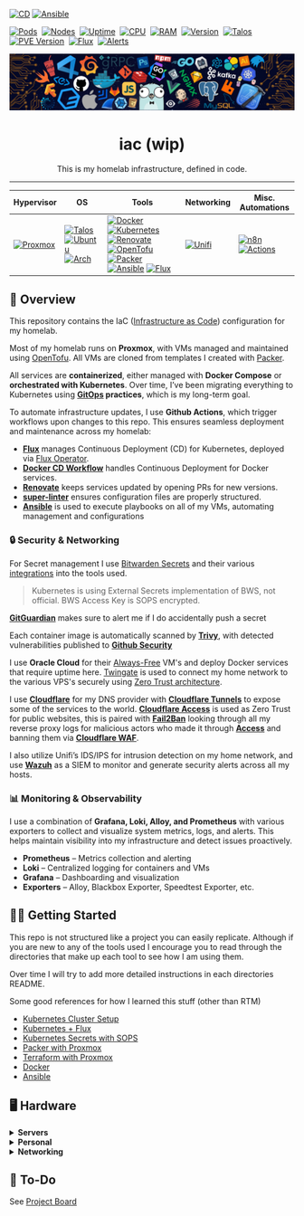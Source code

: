 [![CD](https://github.com/Mafyuh/iac/actions/workflows/CD.yml/badge.svg)](https://github.com/Mafyuh/iac/actions/workflows/CD.yml)
[![Ansible](https://github.com/Mafyuh/iac/actions/workflows/ansible-playbooks.yml/badge.svg)](https://github.com/Mafyuh/iac/actions/workflows/ansible-playbooks.yml)

[![Pods](https://img.shields.io/endpoint?url=https%3A%2F%2Fkromgo.mafyuh.dev%2Fcluster_pods_running&&logo=kubernetes&color=black)](https://kubernetes.io/)&nbsp;
[![Nodes](https://img.shields.io/endpoint?url=https%3A%2F%2Fkromgo.mafyuh.dev%2Fcluster_node_count&label=Nodes&logo=kubernetes&color=black)](https://kubernetes.io/)&nbsp;
[![Uptime](https://img.shields.io/endpoint?url=https%3A%2F%2Fkromgo.mafyuh.dev%2Fcluster_uptime_days&label=Uptime&logo=kubernetes&color=black)](https://kubernetes.io/)&nbsp;
[![CPU](https://img.shields.io/endpoint?url=https%3A%2F%2Fkromgo.mafyuh.dev%2Fcluster_cpu_usage&&logo=kubernetes&label=CPU&color=black)](https://kubernetes.io/)&nbsp;
[![RAM](https://img.shields.io/endpoint?url=https%3A%2F%2Fkromgo.mafyuh.dev%2Fcluster_memory_usage&&logo=kubernetes&label=RAM&color=black)](https://kubernetes.io/)&nbsp;
[![Version](https://img.shields.io/endpoint?url=https%3A%2F%2Fkromgo.mafyuh.dev%2Fkubernetes_version&label=Kubernetes&logo=kubernetes&color=black)](https://kubernetes.io/)&nbsp;
[![Talos](https://img.shields.io/endpoint?url=https%3A%2F%2Fkromgo.mafyuh.dev%2Ftalos_version&&logo=talos&color=black)](https://kubernetes.io/)&nbsp;
[![PVE Version](https://img.shields.io/endpoint?url=https%3A%2F%2Fkromgo.mafyuh.dev%2Fpve_version&&logo=proxmox&color=black)](https://kubernetes.io/)&nbsp;
[![Flux](https://img.shields.io/endpoint?url=https%3A%2F%2Fkromgo.mafyuh.dev%2Fflux_version&&logo=flux&color=black)](https://kubernetes.io/)&nbsp;
[![Alerts](https://img.shields.io/endpoint?url=https%3A%2F%2Fkromgo.mafyuh.dev%2Fcluster_alert_count&&logo=prometheus)](https://kubernetes.io/)&nbsp;



![Header Image](https://raw.githubusercontent.com/Mafyuh/homelab-svg-assets/main/assets/header_.png)


<div align="center">

# iac (wip)

This is my homelab infrastructure, defined in code.

</div>

---



<div align="center">

| Hypervisor | OS | Tools | Networking | Misc. Automations |
|---|---|---|---|---|
| [![Proxmox](https://img.shields.io/badge/-Proxmox-black?logo=Proxmox)](https://www.proxmox.com) | [![Talos](https://img.shields.io/badge/Talos-black?&logo=talos)](https://www.talos.dev/) [![Ubuntu](https://img.shields.io/badge/Ubuntu-black?&logo=ubuntu&logoColor=red)](https://releases.ubuntu.com/noble/) [![Arch](https://img.shields.io/badge/Arch-black?&logo=archlinux)](https://archlinux.org/)| [![Docker](https://img.shields.io/badge/-Docker-black?logo=docker)](https://www.docker.com/) [![Kubernetes](https://img.shields.io/badge/-Kubernetes-black?logo=kubernetes)](https://k3s.io/) [![Renovate](https://img.shields.io/badge/-Renovate-black?logo=renovate&logoColor=blue)](https://github.com/renovatebot/renovate) [![OpenTofu](https://img.shields.io/badge/-OpenTofu-black?logo=opentofu)](https://opentofu.org/) [![Packer](https://img.shields.io/badge/-Packer-black?logo=packer)](https://www.packer.io/) [![Ansible](https://img.shields.io/badge/-Ansible-black?logo=ansible&logoColor=red)](https://www.ansible.com/) [![Flux](https://img.shields.io/badge/-Flux-black?logo=flux)](https://fluxcd.io/)| [![Unifi](https://img.shields.io/badge/-Unifi-black?logo=ubiquiti&logoColor=blue)](https://www.ui.com/) | [![n8n](https://img.shields.io/badge/-n8n-black?logo=n8n)](https://n8n.io/) [![Actions](https://img.shields.io/badge/-Actions-black?logo=github&logoColor=white)](https://github.com/features/actions)

</div>

## 📖 **Overview**
This repository contains the IaC ([Infrastructure as Code](https://en.wikipedia.org/wiki/Infrastructure_as_code)) configuration for my homelab.  

Most of my homelab runs on **Proxmox**, with VMs managed and maintained using [OpenTofu](https://opentofu.org/). All VMs are cloned from templates I created with [Packer](https://www.packer.io/).  

All services are **containerized**, either managed with **Docker Compose** or **orchestrated with Kubernetes**. Over time, I’ve been migrating everything to Kubernetes using **[GitOps](https://en.wikipedia.org/wiki/DevOps) practices**, which is my long-term goal.  

To automate infrastructure updates, I use **Github Actions**, which trigger workflows upon changes to this repo. This ensures seamless deployment and maintenance across my homelab:  

- **[Flux](https://fluxcd.io/)** manages Continuous Deployment (CD) for Kubernetes, deployed via [Flux Operator](https://fluxcd.control-plane.io/).
- **[Docker CD Workflow](https://github.com/Mafyuh/iac/blob/main/.github/workflows/CD.yml)** handles Continuous Deployment for Docker services.   
- **[Renovate](https://github.com/renovatebot/renovate)** keeps services updated by opening PRs for new versions.  
- **[super-linter](https://github.com/super-linter/super-linter)** ensures configuration files are properly structured.
- **[Ansible](https://github.com/ansible/ansible)** is used to execute playbooks on all of my VMs, automating management and configurations

### 🔒 **Security & Networking**
For Secret management I use [Bitwarden Secrets](https://bitwarden.com/products/secrets-manager/) and their various [integrations](https://bitwarden.com/help/ansible-integration/) into the tools used.
> Kubernetes is using External Secrets implementation of BWS, not official. BWS Access Key is SOPS encrypted.

**[GitGuardian](https://www.gitguardian.com/)** makes sure to alert me if I do accidentally push a secret

Each container image is automatically scanned by **[Trivy](https://trivy.dev/latest/)**, with detected vulnerabilities published to **[Github Security](https://github.com/security)**

I use **Oracle Cloud** for their [Always-Free](https://www.oracle.com/cloud/free/) VM's and deploy Docker services that require uptime here. [Twingate](https://www.twingate.com/) is used to connect my home network to the various VPS's securely using [Zero Trust architecture](https://en.wikipedia.org/wiki/Zero_trust_architecture).

I use [**Cloudflare**](https://www.cloudflare.com/) for my DNS provider with [**Cloudflare Tunnels**](https://developers.cloudflare.com/cloudflare-one/connections/connect-networks/) to expose some of the services to the world. [**Cloudflare Access**](https://www.cloudflare.com/access/) is used as Zero Trust for public websites, this is paired with [**Fail2Ban**](https://www.fail2ban.org/) looking through all my reverse proxy logs for malicious actors who made it through [**Access**](https://www.cloudflare.com/access/) and banning them via [**Cloudflare WAF**](https://www.cloudflare.com/web-application-firewall/).

I also utilize Unifi’s IDS/IPS for intrusion detection on my home network, and use **[Wazuh](https://wazuh.com/)** as a SIEM to monitor and generate security alerts across all my hosts.

### **📊 Monitoring & Observability**  
I use a combination of **Grafana, Loki, Alloy, and Prometheus** with various exporters to collect and visualize system metrics, logs, and alerts. This helps maintain visibility into my infrastructure and detect issues proactively.  

- **Prometheus** – Metrics collection and alerting  
- **Loki** – Centralized logging for containers and VMs  
- **Grafana** – Dashboarding and visualization  
- **Exporters** – Alloy, Blackbox Exporter, Speedtest Exporter, etc.  

## 🧑‍💻 **Getting Started**
This repo is not structured like a project you can easily replicate. Although if you are new to any of the tools used I encourage you to read through the directories that make up each tool to see how I am using them.

Over time I will try to add more detailed instructions in each directories README.

Some good references for how I learned this stuff (other than RTM)
- [Kubernetes Cluster Setup](https://technotim.live/posts/k3s-etcd-ansible/)
- [Kubernetes + Flux](https://technotim.live/posts/flux-devops-gitops/)
- [Kubernetes Secrets with SOPS](https://technotim.live/posts/secret-encryption-sops/)
- [Packer with Proxmox](https://www.youtube.com/watch?v=1nf3WOEFq1Y)
- [Terraform with Proxmox](https://www.youtube.com/watch?v=dvyeoDBUtsU)
- [Docker](https://www.youtube.com/watch?v=eGz9DS-aIeY)
- [Ansible](https://www.youtube.com/watch?v=goclfp6a2IQ)

## 🖥️ **Hardware**

<details>
  <summary><strong>Servers</strong></summary>

| Name        | Device         | CPU             | RAM          | Storage                                      | GPU               | Purpose                          |
|-------------|--------------|-----------------|--------------|----------------------------------------------|-------------------|----------------------------------|
|**Talos-1**|Optiplex 7040 Micro |Intel i5-6500t |32GB DDR4 |1x1TB SATA SSD 128GB NVME |Integrated |k8s control-plane |
|**Talos-2**|Optiplex 7040 Micro |Intel i5-6500t |32GB DDR4 |1x1TB SATA SSD 128GB NVME |Integrated |k8s control-plane |
|**Talos-3**|Optiplex 7040 Micro |Intel i5-6500t |32GB DDR4 |1x1TB SATA SSD 128GB NVME |Integrated |k8s control-plane |
| **Arc-Ripper**  | Optiplex 3050  | Intel i5-6500   | 32 GB DDR4   | 1TB NVMe | Arc A310 | Jellyfin Server, Blu-ray Ripper |
| **PVE Node 1**  | Custom         | Intel i7-9700K  | 64 GB DDR4   | NVMe for boot and VMs, 4×4TB HDD (RaidZ10)   | Nvidia 1660 6GB   | Main node with most VMs, NAS    |
| **PVE Node 2**  | Custom         | Intel i7-8700K  | 64 GB DDR4   | 1×2TB NVMe | Nvidia 3080 10GB   | More VMs                         |
|**Pi** |Raspberry Pi 4 | |8GB |1TB m.2 SATA SSD w/ USB HAT |n/a |Home Assistant Server |
|**Proxmox Backup Server** |[Mini-PC](https://www.amazon.com/FIREBAT-Computer-Expansible-Efficient-Business/dp/B0DZWP653T/ref=sr_1_4?s=pc&sr=1-4) |Intel N150 |8GB |2TB SATA |n/a |Backup Proxmox VM's |


</details>  

<details>
  <summary><strong>Personal</strong></summary>
  
  | Name | Device | CPU | RAM | Storage | GPU | Purpose |
  |------|--------|-----|-----|---------|-----|---------|
  |Gaming PC|Custom|Intel i7-13700k|64GB DDR5|10TB NVMe|Nvidia RTX 5070     |Main Machine         |
  |Laptop|HP 15-eh1097nr|AMD Ryzen 7 5700U     |32GB DDR4     |1TB NVMe|Integrated     |On the go/bed machine         |

</details>

<details>
  <summary><strong>Networking</strong></summary>
  
  | Name            | Device        | Purpose             |
  |-----------------|---------------|---------------------|
  | Switch | [Unifi Flex 2.5Gb PoE](https://store.ui.com/us/en/category/all-switching/products/usw-flex-2-5g-8-poe)      | Switch with PoE  |
  | Router     | [Unifi Dream Router 7](https://store.ui.com/us/en/products/udr7)     | Router/Firewall     |
  |AP|[U7 Pro XG](https://store.ui.com/us/en/category/all-wifi/products/u7-pro-xg)|AP|

</details>




## 📌 **To-Do**
See [Project Board](https://github.com/users/Mafyuh/projects/1)